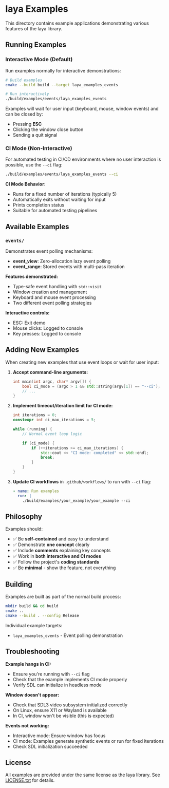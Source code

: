 # laya Examples

This directory contains example applications demonstrating various features of the laya library.

## Running Examples

### Interactive Mode (Default)

Run examples normally for interactive demonstrations:

```bash
# Build examples
cmake --build build --target laya_examples_events

# Run interactively
./build/examples/events/laya_examples_events
```

Examples will wait for user input (keyboard, mouse, window events) and can be closed by:

- Pressing **ESC**
- Clicking the window close button
- Sending a quit signal

### CI Mode (Non-Interactive)

For automated testing in CI/CD environments where no user interaction is possible, use the `--ci` flag:

```bash
./build/examples/events/laya_examples_events --ci
```

**CI Mode Behavior:**

- Runs for a fixed number of iterations (typically 5)
- Automatically exits without waiting for input
- Prints completion status
- Suitable for automated testing pipelines

## Available Examples

### `events/`

Demonstrates event polling mechanisms:

- **event_view**: Zero-allocation lazy event polling
- **event_range**: Stored events with multi-pass iteration

**Features demonstrated:**

- Type-safe event handling with `std::visit`
- Window creation and management
- Keyboard and mouse event processing
- Two different event polling strategies

**Interactive controls:**

- ESC: Exit demo
- Mouse clicks: Logged to console
- Key presses: Logged to console

## Adding New Examples

When creating new examples that use event loops or wait for user input:

1. **Accept command-line arguments:**

   ```cpp
   int main(int argc, char* argv[]) {
       bool ci_mode = (argc > 1 && std::string(argv[1]) == "--ci");
       // ...
   }
   ```

2. **Implement timeout/iteration limit for CI mode:**

   ```cpp
   int iterations = 0;
   constexpr int ci_max_iterations = 5;

   while (running) {
       // Normal event loop logic

       if (ci_mode) {
           if (++iterations >= ci_max_iterations) {
               std::cout << "CI mode: completed" << std::endl;
               break;
           }
       }
   }
   ```

3. **Update CI workflows** in `.github/workflows/` to run with `--ci` flag:

   ```yaml
   - name: Run examples
     run: |
       ./build/examples/your_example/your_example --ci
   ```

## Philosophy

Examples should:

- ✅ Be **self-contained** and easy to understand
- ✅ Demonstrate **one concept** clearly
- ✅ Include **comments** explaining key concepts
- ✅ Work in **both interactive and CI modes**
- ✅ Follow the project's **coding standards**
- ✅ Be **minimal** - show the feature, not everything

## Building

Examples are built as part of the normal build process:

```bash
mkdir build && cd build
cmake ..
cmake --build . --config Release
```

Individual example targets:

- `laya_examples_events` - Event polling demonstration

## Troubleshooting

**Example hangs in CI:**

- Ensure you're running with `--ci` flag
- Check that the example implements CI mode properly
- Verify SDL can initialize in headless mode

**Window doesn't appear:**

- Check that SDL3 video subsystem initialized correctly
- On Linux, ensure X11 or Wayland is available
- In CI, window won't be visible (this is expected)

**Events not working:**

- Interactive mode: Ensure window has focus
- CI mode: Examples generate synthetic events or run for fixed iterations
- Check SDL initialization succeeded

## License

All examples are provided under the same license as the laya library. See [LICENSE.txt](../LICENSE.txt) for details.
